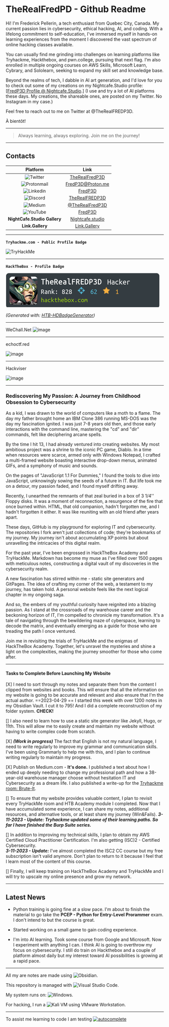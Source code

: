 # TheRealFredPD - Github Readme

Hi! I'm Frederick Pellerin, a tech enthusiast from Quebec City, Canada. My current passion lies in cybersecurity, ethical hacking, AI, and coding. With a lifelong commitment to self-education, I've immersed myself in hands-on learning experiences from the moment I discovered the vast spectrum of online hacking classes available.

You can usually find me grinding into challenges on learning platforms like Tryhackme, Hackthebox, and pwn.college, pursuing that next flag. I'm also enrolled in multiple ongoing courses on AWS Skills, Microsoft Learn, Cybrary, and Sololearn, seeking to expand my skill set and knowledge base.

Beyond the realms of tech, I dabble in AI art generation, and I'd love for you to check out some of my creations on my Nightcafe.Studio profile: [[FredP3D Profile @ Nightcafe.Studio](https://creator.nightcafe.studio/u/Fredp3d).]
(I use and try a lot of AI platforms these days. My creations, the shareable ones, are posted on my Twitter.  No Instagram in my case.)

Feel free to reach out to me on Twitter at @TheRealFREDP3D.

À bientôt!

---

> Always learning, always exploring. Join me on the journey!

---

## Contacts

|  Platform                                                                                                             |              Link                                                       |
|  :---------------------------------------------------------------------------------------------------------------:    |  :-------------------------------------------------------------------:  |
|  ![Twitter](https://img.shields.io/badge/Twitter-%231DA1F2.svg?style=for-the-badge&logo=Twitter&logoColor=white)      |  [TheRealFredP3D](https://twitter.com/TheRealFREDP3D)                   | 
|  ![Protonmail](https://img.shields.io/badge/ProtonMail-8B89CC?style=for-the-badge&logo=protonmail&logoColor=white)    |  [FredP3D@Proton.me](mailto:fredp3d@proton.me)                          | 
|  ![Linkedin](https://img.shields.io/badge/linkedin-%230077B5.svg?style=for-the-badge&logo=linkedin&logoColor=white)   |  [FredP3D](https://linkedin.com/in/FredP3D)                             |
|  ![Discord](https://img.shields.io/badge/Discord-%235865F2.svg?style=for-the-badge&logo=discord&logoColor=white)      |  [TheRealFREDP3D](https://discordhub.com/profile/1050577907296256070)   |
|  ![Medium](https://img.shields.io/badge/Medium-12100E?style=for-the-badge&logo=medium&logoColor=white)                |  [@TheRealFredP3D](https://medium.com/@TheRealFREDP3D)                  |  
|  ![YouTube](https://img.shields.io/badge/YouTube-%23FF0000.svg?style=for-the-badge&logo=YouTube&logoColor=white)      |  [FredP3D](https://www.youtube.com/@FredP3D)                            |
|  **NightCafe.Studio Gallery**                                                                                         |  [Nightcafe.studio](https://nightcafe.studio/u/FredP3D)                 |
|  **Link.Gallery**                                                                                                     |  [Link.Gallery](https://link.gallery/therealfredp3d)                    |

---

**`Tryhackme.com - Public Profile Badge`**

<img src="https://tryhackme-badges.s3.amazonaws.com/FREDP3D.png" alt="TryHackMe">

---

**`HackTheBox - Profile Badge`**

![HacktheBox Profile Badge](_attachement/HacktheBox%20-%20Profile.png)

*(Generated with: [HTB-HDBadgeGenerator](https://github.com/Flangvik/HTB-HDBadgeGenerator))*

---

WeChall.Net
![image](https://github.com/user-attachments/assets/edee9f2a-3e69-46fe-992e-f5e1d4c442aa)

---

echoctf.red

![image](https://github.com/user-attachments/assets/5777513e-e46d-4513-bce3-0675dd7e56a3)

---

Hackviser

![image](https://github.com/user-attachments/assets/1207313c-54e0-4c6e-9ea5-4c7aac20d2f1)

---


### Rediscovering My Passion: A Journey from Childhood Obsession to Cybersecurity

As a kid, I was drawn to the world of computers like a moth to a flame. The day my father brought home an IBM Clone 386 running MS-DOS was the day my fascination ignited. I was just 7-8 years old then, and those early interactions with the command line, mastering the "cd" and "dir" commands, felt like deciphering arcane spells.

By the time I hit 13, I had already ventured into creating websites. My most ambitious project was a shrine to the iconic PC game, Diablo. In a time when resources were scarce, armed only with Windows Notepad, I crafted a multi-framed website boasting interactive drop-down menus, animated GIFs, and a symphony of music and sounds.

On the pages of "JavaScript 1.1 For Dummies," I found the tools to dive into JavaScript, unknowingly sowing the seeds of a future in IT. But life took me on a detour, my passion faded, and I found myself drifting away.

Recently, I unearthed the remnants of that zeal buried in a box of 3 1/4'' Floppy disks. It was a moment of reconnection, a resurgence of the fire that once burned within. HTML, that old companion, hadn't forgotten me, and I hadn't forgotten it either. It was like reuniting with an old friend after years apart.

These days, GitHub is my playground for exploring IT and cybersecurity. The repositories I fork aren't just collections of code; they're bookmarks of my journey. My journey isn't about accumulating XP points but about unravelling the intricacies of this digital realm.

For the past year, I've been engrossed in HackTheBox Academy and TryHackMe. Markdown has become my muse as I've filled over 1500 pages with meticulous notes, constructing a digital vault of my discoveries in the cybersecurity realm.

A new fascination has stirred within me - static site generators and GitPages. The idea of crafting my corner of the web, a testament to my journey, has taken hold. A personal website feels like the next logical chapter in my ongoing saga.

And so, the embers of my youthful curiosity have reignited into a blazing passion. As I stand at the crossroads of my warehouse career and the beckoning horizon of IT, I'm compelled to chronicle my transformation. It's a tale of navigating through the bewildering maze of cyberspace, learning to decode the matrix, and eventually emerging as a guide for those who are treading the path I once ventured.

Join me in revisiting the trials of TryHackMe and the enigmas of HackTheBox Academy. Together, let's unravel the mysteries and shine a light on the complexities, making the journey smoother for those who come after.

---

#### Tasks to Complete Before Launching My Website

[X] I need to sort through my notes and separate them from the content I clipped from websites and books. This will ensure that all the information on my website is going to be accurate and relevant and also ensure that I'm the actual author.  ==2023-04-29 == I started this week with over 1200 notes in my Obsidian Vault.  I cut it to 795!  And I did a complete reconstruction of my folder system.  **CHECK!**

[] I also need to learn how to use a static site generator like Jekyll, Hugo, or 11th. This will allow me to easily create and maintain my website without having to write complex code from scratch.

[X] ***(Work in progress)*** The fact that English is not my natural language, I need to write regularly to improve my grammar and communication skills. I've been using Grammarly to help me with this, and I plan to continue writing regularly to maintain my progress.  

[X] Publish on Medium.com - **It's done.** I published a text about how I ended up deeply needing to change my professional path and how a 38-year-old warehouse manager choose without hesitation IT and Cybersecurity as a dream life.  I also published a write-up for the [Tryhackme room: Brute-It](https://tryhackme.com/room/bruteit).

[] To ensure that my website provides valuable content, I plan to revisit every TryHackMe room and HTB Academy module I completed. Now that I have accumulated some experience,  I can share my notes, additional resources, and alternative tools, or at least share my journey (Win&Fails).
***3-11-2023 - Update: Tryhackme updated some of their learning paths. So far I have finished the Burp Suite series.***

[] In addition to improving my technical skills, I plan to obtain my AWS Certified Cloud Practitioner Certification. I'm also getting (ISC)2 - Certified Cybersecurity.  
***3-11-2023 - Update:*** I've almost completed the ISC2 CC course but my free subscription isn't valid anymore. Don't plan to return to it because I feel that I learn most of the content of this course.

[] Finally, I will keep training on HackTheBox Academy and TryHackMe and I will try to upscale my online presence and grow my network.

---

## Latest News

- Python training is going fine at a slow pace. I'm about to finish the material to go take the **PCEP - Python for Entry-Level Prorammer** exam. I don't intend to but the course is great. 
   
- Started working on a small game to gain coding experience. 

- I'm into AI learning. Took some course from Google and Microsoft. Now I experiment with anything I can. I think AI is going to overthrow my focus on cybersecurity. I still do train on Hackthebox and a couple of platform almost daily but my interest toward AI possibilities is growing at a rapid pace.

---

All my are notes are made using ![Obsidian](https://img.shields.io/badge/Obsidian-%23483699.svg?style=for-the-badge&logo=obsidian&logoColor=white).

This repository is managed with ![Visual Studio Code](https://img.shields.io/badge/Visual%20Studio%20Code-0078d7.svg?style=for-the-badge&logo=visual-studio-code&logoColor=white).

My system runs on: ![Windows](https://img.shields.io/badge/Windows-0078D6?style=for-the-badge&logo=windows&logoColor=white).

For hacking, I run a ![Kali](https://img.shields.io/badge/Kali-268BEE?style=for-the-badge&logo=kalilinux&logoColor=white) VM using VMware Workstation.

---

To assist me learning to code I am testing [![autocomplete](https://codeium.com/badges/user/therealfredp3d/autocomplete)](https://codeium.com/profile/therealfredp3d)
